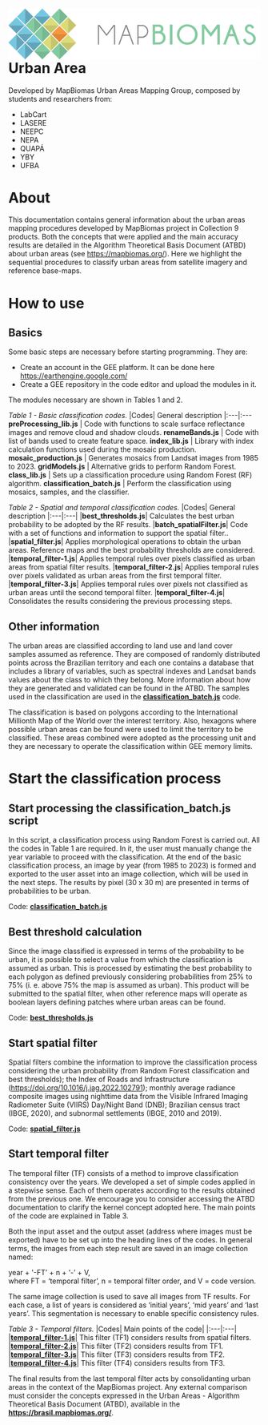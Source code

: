 <div class="fluid-row" id="header">
    <div id="column">
        <div class = "blocks">
            <img src='Image/logo_mapbiomas_argentina.svg' height='auto' width='auto' align='right'>
        </div>
    </div>
    <h1 class="title toc-ignore">Urban Area</h1>
</div>

Developed by MapBiomas Urban Areas Mapping Group, composed by students and researchers from:
- LabCart <br/>
- LASERE <br/>
- NEEPC <br/>
- NEPA <br/>
- QUAPÁ <br/>
- YBY <br/>
- UFBA <br/>

# About
This documentation contains general information about the urban areas mapping procedures developed by MapBiomas project in Collection 9 products. Both the concepts that were applied and the main accuracy results are detailed in the Algorithm Theoretical Basis Document (ATBD) about urban areas (see https://mapbiomas.org/). Here we highlight the sequential procedures to classify urban areas from satellite imagery and reference base-maps.<br/>

# How to use
## Basics
Some basic steps are necessary before starting programming. They are:<br/> 
- Create an account in the GEE platform. It can be done here https://earthengine.google.com/<br/>
- Create a GEE repository in the code editor and upload the modules in it. <br/>

The modules necessary are shown in Tables 1 and 2.<br/>

_Table 1 - Basic classification codes._
|Codes| General description
|:---|:---
**preProcessing_lib.js** | Code with functions to scale surface reflectance images and remove cloud and shadow clouds.
**renameBands.js** | Code with list of bands used to create feature space.
**index_lib.js** | Library with index calculation functions used during the mosaic production.
**mosaic_production.js** | Generates mosaics from Landsat images from 1985 to 2023.
**gridModels.js** | Alternative grids to perform Random Forest.
**class_lib.js** | Sets up a classification procedure using Random Forest (RF) algorithm.
**classification_batch.js** | Perform the classification using mosaics, samples, and the classifier.
<br/>

_Table 2 - Spatial and temporal classification codes._
|Codes| General description
|:---|:---|
|**best_thresholds.js**| Calculates the best urban probability to be adopted by the RF results.
|**batch_spatialFilter.js**| Code with a set of functions and information to support the spatial filter..
|**spatial_filter.js**| Applies morphological operations to obtain the urban areas. Reference maps and the best probability thresholds are considered.
|**temporal_filter-1.js**| Applies temporal rules over pixels classified as urban areas from spatial filter results.
|**temporal_filter-2.js**| Applies temporal rules over pixels validated as urban areas from the first temporal filter.
|**temporal_filter-3.js**| Applies temporal rules over pixels not classified as urban areas until the second temporal filter.
|**temporal_filter-4.js**| Consolidates the results considering the previous processing steps.
<br/>

## Other information
The urban areas are classified according to land use and land cover samples assumed as reference. They are composed of randomly distributed points across the Brazilian territory and each one contains a database that includes a library of variables, such as spectral indexes and Landsat bands values about the class to which they belong. More information about how they are generated and validated can be found in the ATBD. The samples used in the classification are used in the **[classification_batch.js](classification_batch.js)** code.<br/>

The classification is based on polygons according to the International Millionth Map of the World over the interest territory. Also, hexagons where possible urban areas can be found were used to limit the territory to be classified. These areas combined were adopted as the processing unit and they are necessary to operate the classification within GEE memory limits. <br/>

# Start the classification process
## Start processing the classification_batch.js script
In this script, a classification process using Random Forest is carried out. All the codes in Table 1 are required. In it, the user must manually change the year variable to proceed with the classification. At the end of the basic classification process, an image by year (from 1985 to 2023) is formed and exported to the user asset into an image collection, which will be used in the next steps. The results by pixel (30 x 30 m) are presented in terms of probabilities to be urban. <br/>

Code: **[classification_batch.js](classification_batch.js)**

## Best threshold calculation
Since the image classified is expressed in terms of the probability to be urban, it is possible to select a value from which the classification is assumed as urban. This is processed by estimating the best probability to each polygon as defined previously considering probabilities from 25% to 75% (i. e. above 75% the map is assumed as urban). This product will be submitted to the spatial filter, when other reference maps will operate as boolean layers defining patches where urban areas can be found.<br/>

Code: **[best_thresholds.js](best_thresholds.js)**
## Start spatial filter
Spatial filters combine the information to improve the classification process considering the urban probability (from Random Forest classification and best thresholds);  the Index of Roads and Infrastructure (https://doi.org/10.1016/j.jag.2022.102791); monthly average radiance composite images using nighttime data from the Visible Infrared Imaging Radiometer Suite (VIIRS) Day/Night Band (DNB); Brazilian census tract (IBGE, 2020), and subnormal settlements (IBGE, 2010 and 2019).<br/>

Code: **[spatial_filter.js](spatial_filter.js)**

## Start temporal filter
The temporal filter (TF) consists of a method to improve classification consistency over the years. We developed a set of simple codes applied in a stepwise sense. Each of them operates according to the results obtained from the previous one. We encourage you to consider accessing the ATBD documentation to clarify the kernel concept adopted here. The main points of the code are explained in Table 3. <br/>

Both the input asset and the output asset (address where images must be exported) have to be set up into the heading lines of the codes. In general terms, the images from each step result are saved in an image collection named:

year + '-FT’ + n + ‘-’ + V,  <br/>
where FT = ‘temporal filter’, n = temporal filter order, and V = code version. <br/>

The same image collection is used to save all images from TF results. For each case, a list of years is considered as ‘initial years’, ‘mid years’ and ‘last years’. This segmentation is necessary to enable specific consistency rules. <br/>

_Table 3 - Temporal filters._ 
|Codes| Main points of the code|
|:---|:---|
|**[temporal_filter-1.js](temporal_filter-1.js)**| This filter (TF1) considers results from spatial filters. <br/> 
|**[temporal_filter-2.js](temporal_filter-2.js)**| This filter (TF2) considers results from TF1. <br/> 
|**[temporal_filter-3.js](temporal_filter-3.js)**| This filter (TF3) considers results from TF2. <br/> 
|**[temporal_filter-4.js](temporal_filter-4.js)**| This filter (TF4) considers results from TF3. <br/>

The final results from the last temporal filter acts by consolidanting urban areas in the context of the MapBiomas project. Any external comparison must consider the concepts expressed in the Urban Areas - Algorithm Theoretical Basis Document (ATBD), available in the **https://brasil.mapbiomas.org/**.
